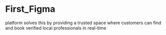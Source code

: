 # First_Figma
platform solves this by providing a trusted space where customers can find and book verified local professionals in real-time
